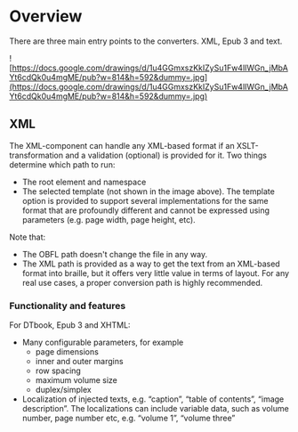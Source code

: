 # Overview
There are three main entry points to the converters. XML, Epub 3 and text.

![https://docs.google.com/drawings/d/1u4GGmxszKkIZySu1Fw4lIWGn_jMbAYt6cdQk0u4mgME/pub?w=814&h=592&dummy=.jpg](https://docs.google.com/drawings/d/1u4GGmxszKkIZySu1Fw4lIWGn_jMbAYt6cdQk0u4mgME/pub?w=814&h=592&dummy=.jpg)

## XML
The XML-component can handle any XML-based format if an XSLT-transformation and a validation (optional) is provided for it. Two things determine which path to run:
  * The root element and namespace
  * The selected template (not shown in the image above). The template option is provided to support several implementations for the same format that are profoundly different and cannot be expressed using parameters (e.g. page width, page height, etc).

Note that:
- The OBFL path doesn't change the file in any way.
- The XML path is provided as a way to get the text from an XML-based format into braille, but it offers very little value in terms of layout. For any real use cases, a proper conversion path is highly recommended.

### Functionality and features
For DTbook, Epub 3 and XHTML:
  * Many configurable parameters, for example
    * page dimensions
    * inner and outer margins
    * row spacing
    * maximum volume size
    * duplex/simplex
  * Localization of injected texts, e.g. “caption”, “table of contents”, “image description”. The localizations can include variable data, such as volume number, page number etc, e.g. “volume 1”, “volume three”